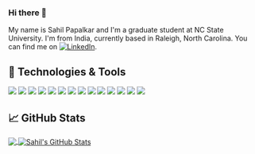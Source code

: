 ### Hi there 👋

My name is Sahil Papalkar and I'm a graduate student at NC State University. I'm from India, currently based in Raleigh, North Carolina. You can find me on [![LinkedIn][1.1]][2.1].

## 🔧 Technologies & Tools
![](https://img.shields.io/badge/C-JavaScript?style=flat&logo=c&logoColor=white&color=2bbc8a)
![](https://img.shields.io/badge/Java-JavaScript?style=flat&logo=java&logoColor=white&color=2bbc8a)
![](https://img.shields.io/badge/Python-JavaScript?style=flat&logo=python&logoColor=white&color=2bbc8a)
![](https://img.shields.io/badge/Javascript-JavaScript?style=flat&logo=javascript&logoColor=white&color=2bbc8a)
![](https://img.shields.io/badge/MySQL-JavaScript?style=flat&logo=mysql&logoColor=white&color=F9AB00)
![](https://img.shields.io/badge/PostgreSQL-JavaScript?style=flat&logo=postgresql&logoColor=white&color=F9AB00)
![](https://img.shields.io/badge/MongoDB-JavaScript?style=flat&logo=mongodb&logoColor=white&color=F9AB00)
![](https://img.shields.io/badge/Flask-JavaScript?style=flat&logo=flask&logoColor=white&color=118CEE)
![](https://img.shields.io/badge/Django-JavaScript?style=flat&logo=django&logoColor=white&color=118CEE)
![](https://img.shields.io/badge/Spring-JavaScript?style=flat&logo=spring&logoColor=white&color=118CEE)
![](https://img.shields.io/badge/React-JavaScript?style=flat&logo=react&logoColor=white&color=E60023)
![](https://img.shields.io/badge/Jenkins-JavaScript?style=flat&logo=jenkins&logoColor=white&color=7E0BC3)
![](https://img.shields.io/badge/Docker-JavaScript?style=flat&logo=docker&logoColor=white&color=7E0BC3)
![](https://img.shields.io/badge/Kubernetes-JavaScript?style=flat&logo=kubernetes&logoColor=white&color=7E0BC3)

## &#x1f4c8; GitHub Stats
<a href="https://github.com/sppapalkar/sppapalkar">
  <img align="center" src="https://github-readme-stats.vercel.app/api/top-langs/?username=sppapalkar&exclude_repo=Search-Autocomplete,Xinu-Demand-Paging&hide=html&langs_count=6&title_color=ffffff&text_color=c9cacc&icon_color=2bbc8a&bg_color=1d1f21" />
</a>
<a href="https://github.com/sppapalkar/sppapalkar">
  <img align="center" src="https://github-readme-stats.vercel.app/api?username=sppapalkar&show_icons=true&hide=stars&line_height=27&count_private=true&title_color=ffffff&text_color=c9cacc&icon_color=2bbc8a&bg_color=1d1f21" alt="Sahil's GitHub Stats" />
</a>
    
[1.1]: https://raw.githubusercontent.com/MartinHeinz/MartinHeinz/master/linkedin-3-16.png (LinkedIn icon without padding)
[2.1]: https://www.linkedin.com/in/sppapalkar/
